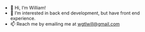 - 👋 Hi, I’m William!
- 👀 I’m interested in back end development, but have front end experience.
- 📫 Reach me by emailing me at wgtlwill@gmail.com

<!---
willmathlock/willmathlock is a ✨ special ✨ repository because its `README.md` (this file) appears on your GitHub profile.
You can click the Preview link to take a look at your changes.
--->
